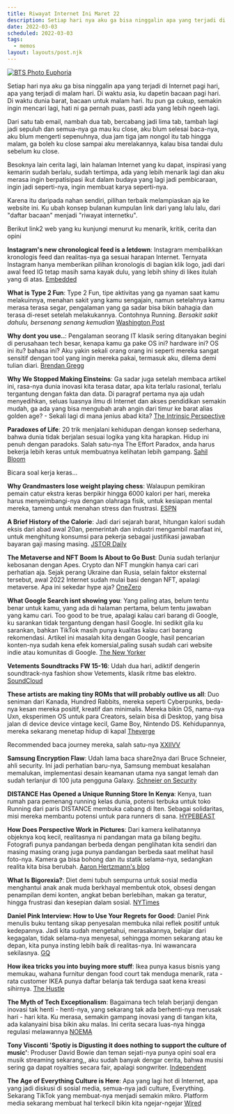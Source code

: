 ```yaml
---
title: Riwayat Internet Ini Maret 22
description: Setiap hari nya aku ga bisa ninggalin apa yang terjadi di Internet pagi hari
date: 2022-03-03
scheduled: 2022-03-03
tags:
  - memos
layout: layouts/post.njk
---
```


[![BTS Photo Euphoria](https://images.are.na/eyJidWNrZXQiOiJhcmVuYV9pbWFnZXMiLCJrZXkiOiIxNTUwMDczNy9vcmlnaW5hbF9jNTVhN2RjOTVhMzI5ZTQ5MjIxZjYwNGY1NDNjODJmZS5qcGciLCJlZGl0cyI6eyJyZXNpemUiOnsid2lkdGgiOjIwMDAsImhlaWdodCI6MjAwMCwid2l0aG91dEVubGFyZ2VtZW50Ijp0cnVlfSwianBlZyI6eyJxdWFsaXR5Ijo5NX0sInJvdGF0ZSI6bnVsbH19 "Maude Apatow Photo by Eddy Chen")](https://i-d.vice.com/en_uk/article/wxd78y/euphoria-bts-photos-eddy-chen)

Setiap hari nya aku ga bisa ninggalin apa yang terjadi di Internet pagi hari, apa yang terjadi di malam hari. Di waktu asia, ku dapetin bacaan pagi hari. Di waktu dunia barat, bacaan untuk malam hari. Itu pun ga cukup, semakin ingin mencari lagi, hati ni ga pernah puas, pasti ada yang lebih ngeeh lagi. 

Dari satu tab email, nambah dua tab, bercabang jadi lima tab, tambah lagi jadi sepuluh dan semua-nya ga mau ku close, aku blum selesai baca-nya, aku blum mengerti sepenuhnya, dua jam tiga jam nongol itu tab hingga malam, ga boleh ku close sampai aku merelakannya, kalau bisa tandai dulu sebelum ku close.

Besoknya lain cerita lagi, lain halaman Internet yang ku dapat, inspirasi yang kemarin sudah berlalu, sudah tertimpa, ada yang lebih menarik lagi dan aku merasa ingin berpatisipasi ikut dalam budaya yang lagi jadi pembicaraan, ingin jadi seperti-nya, ingin membuat karya seperti-nya.

Karena itu daripada nahan sendiri, pilihan terbaik melampiaskan aja ke website ini. Ku ubah konsep bulanan kumpulan link dari yang lalu lalu, dari "daftar bacaan" menjadi "riwayat internetku". 

Berikut link2 web yang ku kunjungi menurut ku menarik, kritik, cerita dan opini

**Instagram's new chronological feed is a letdown**: Instagram membalikkan kronologis feed dan realitas-nya ga sesuai harapan Internet. Ternyata Instagram hanya memberikan pilihan kronologis di bagian klik logo, jadi dari awal feed IG tetap masih sama kayak dulu, yang lebih shiny di likes itulah yang di atas. [Embedded](https://embedded.substack.com/p/instagrams-new-chronological-feed)

**What is Type 2 Fun**: Type 2 Fun, tipe aktivitas yang ga nyaman saat kamu melakuinnya, menahan sakit yang kamu sengajain, namun setelahnya kamu merasa terasa segar, pengalaman yang ga sadar bisa bikin bahagia dan terasa di-reset setelah melakukannya. Contohnya Running. *Bersakit sakit dahulu, bersenang senang kemudian* [Washington Post](https://www.washingtonpost.com/wellness/2022/03/24/what-is-type-2-fun/)

**Why dont you use..**: Pengalaman seorang IT klasik sering ditanyakan begini di perusahaan tech besar, kenapa kamu ga pake OS ini? hardware ini? OS ini itu? bahasa ini? Aku yakin sekali orang orang ini seperti mereka sangat sensitif dengan tool yang ingin mereka pakai, termasuk aku, dilema demi tulian diari. [Brendan Gregg](https://www.brendangregg.com/blog/2022-03-19/why-dont-you-use.html)

**Why We Stopped Making Einsteins**: Ga sadar juga setelah membaca artikel ini, rasa-nya dunia inovasi kita terasa datar, apa kita terlalu rasional, terlalu tergantung dengan fakta dan data. Di paragraf pertama nya aja udah menyedihkan, seluas luasnya ilmu di Internet dan akses pendidikan semakin mudah, ga ada yang bisa mengubah arah angin dari timur ke barat alias golden age? - Sekali lagi di mana jenius abad kita? [The Intrinsic Perspective](https://erikhoel.substack.com/p/why-we-stopped-making-einsteins?s=r)

**Paradoxes of Life**: 20 trik menjalani kehidupan dengan konsep sederhana, bahwa dunia tidak berjalan sesuai logika yang kita harapkan. Hidup ini penuh dengan paradoks. Salah satu-nya The Effort Paradox, anda harus bekerja lebih keras untuk membuatnya kelihatan lebih gampang. [Sahil Bloom](https://sahilbloom.substack.com/p/paradoxes-of-life-1c5?s=r)

Bicara soal kerja keras... 

**Why Grandmasters lose weight playing chess**: Walaupun pemikiran pemain catur ekstra keras berpikir hingga 6000 kalori per hari, mereka harus menyeimbangi-nya dengan olahraga fisik, untuk kesiapan mental mereka, tameng untuk menahan stress dan frustrasi. [ESPN](https://www.espn.co.uk/espn/story/_/id/27593253/why-grandmasters-magnus-carlsen-fabiano-caruana-lose-weight-playing-chess)

**A Brief History of the Calorie**: Jadi dari sejarah barat, hitungan kalori sudah eksis dari abad awal 20an, pemerintah dan industri mengambil manfaat ini, untuk menghitung konsumsi para pekerja sebagai justifikasi jawaban bayaran gaji masing masing. [JSTOR Daily](https://daily.jstor.org/a-brief-history-of-the-calorie)

**The Metaverse and NFT Boom Is About to Go Bust**: Dunia sudah terlanjur kebosanan dengan Apes. Crypto dan NFT mungkin hanya cari cari perhatian aja. Sejak perang Ukraine dan Rusia, selain faktor eksternal tersebut, awal 2022 Internet sudah mulai basi dengan NFT, apalagi metaverse. Apa ini sekedar hype aja? [OneZero](https://onezero.medium.com/the-metaverse-and-nft-boom-is-about-to-go-bust-b63c52c37c94)

**What Google Search isnt showing you**: Yang paling atas, belum tentu benar untuk kamu, yang ada di halaman pertama, belum tentu jawaban yang kamu cari. Too good to be true, apalagi kalau cari barang di Google, ku sarankan tidak tergantung dengan hasil Google. Ini sedikit gila ku sarankan, bahkan TikTok masih punya kualitas kalau cari barang rekomendasi. Artikel ini masalah kita dengan Google, hasil pencarian konten-nya sudah kena efek komersial,paling susah sudah cari website indie atau komunitas di Google. [The New Yorker](https://www.newyorker.com/culture/infinite-scroll/what-google-search-isnt-showing-you)

**Vetements Soundtracks FW 15-16**: Udah dua hari, adiktif dengerin soundtrack-nya fashion show Vetements, klasik ritme bas elektro. [SoundCloud](https://soundcloud.com/luca-oliveri-295984769/vetements-fw15-16)

**These artists are making tiny ROMs that will probably outlive us all**: Duo seniman dari Kanada, Hundred Rabbits, mereka seperti Cyberpunks, beda-nya kesan mereka positif, kreatif dan minimalis. Mereka bikin OS, nama-nya Uxn, eksperimen OS untuk para Creators, selain bisa di Desktop, yang bisa jalan di device device vintage kecil, Game Boy, Nintendo DS. Kehidupannya, mereka sekarang menetap hidup di kapal [Theverge](https://www.theverge.com/22935074/hundred-rabbits-uxn-roms-preservation)

Recommended baca journey mereka, salah satu-nya [XXIIVV](https://wiki.xxiivv.com)


**Samsung Encryption Flaw**: Udah lama baca share2nya dari Bruce Schneier, ahli security. Ini jadi perhatian baru-nya, Samsung membuat kesalahan memalukan, implementasi desain keamanan utama nya sangat lemah dan sudah terlanjur di 100 juta pengguna Galaxy. [Schneier on Security](https://www.schneier.com/blog/archives/2022/03/samsung-encryption-flaw.html)

**DISTANCE Has Opened a Unique Running Store In Kenya**: Kenya, tuan rumah para pemenang running kelas dunia, potensi terbuka untuk toko Running dari paris DISTANCE membuka cabang di Iten. Sebagai solidaritas, misi mereka membantu potensi untuk para runners di sana. [HYPEBEAST](https://hypebeast.com/2022/3/distance-store-iten-kenya-project-running-asics-on-running-information)

**How Does Perspective Work in Pictures**: Dari kamera kelihatannya objeknya koq kecil, realitasnya ni pandangan mata ga bilang begitu. Fotografi punya pandangan berbeda dengan penglihatan kita sendiri dan masing masing orang juga punya pandangan berbeda saat melihat hasil foto-nya. Kamera ga bisa bohong dan itu statik selama-nya, sedangkan realita kita bisa berubah. [Aaron Hertzmann's blog](https://aaronhertzmann.com/2022/02/28/how-does-perspective-work.html)

**What Is Bigorexia?**: Diet demi tubuh sempurna untuk sosial media menghantui anak anak muda berkhayal membentuk otok, obsesi dengan penampilan demi konten, angkat beban berlebihan, makan ga teratur, hingga frustrasi dan kesepian dalam sosial. [NYTimes](https://www.nytimes.com/2022/03/05/style/teen-bodybuilding-bigorexia-tiktok.html)

**Daniel Pink Interview: How to Use Your Regrets for Good**: Daniel Pink menulis buku tentang sikap penyesalan membuka nilai reflek positif untuk kedepannya. Jadi kita sudah mengetahui, merasakannya, belajar dari kegagalan, tidak selama-nya menyesal, sehingga momen sekarang atau ke depan, kita punya insting lebih baik di realitas-nya. Ini wawancara sekilasnya. [GQ](https://www.gq.com/story/daniel-pink-the-power-of-regret)

**How ikea tricks you into buying more stuff**: Ikea punya kasus bisnis yang memukau, wahana furnitur dengan food court tak menduga menarik, rata - rata customer IKEA punya daftar belanja tak terduga saat kena kreasi sihirnya.  [The Hustle](https://thehustle.co/how-ikea-tricks-you-into-buying-more-stuff/)


**The Myth of Tech Exceptionalism**: Bagaimana tech telah berjanji dengan inovasi tak henti - henti-nya, yang sekarang tak ada berhenti-nya merusak hari - hari kita. Ku merasa, semakin gampang inovasi yang di tangan kita, ada kalanyaini bisa bikin aku malas. Ini cerita secara luas-nya hingga regulasi melawannya [NOEMA](https://www.noemamag.com/the-myth-of-tech-exceptionalism/?mc_cid=014285a119&mc_eid=f9f32708e6)

**Tony Visconti 'Spotiy is Digusting it does nothing to support the culture of music'**: Produser David Bowie dan teman sejati-nya punya opini soal era musik streaming sekarang,, aku sudah banyak dengar cerita, bahwa musisi sering ga dapat royalties secara fair, apalagi songwriter. [Independent](https://www.independent.co.uk/arts-entertainment/music/features/tony-visconti-interview-bowie-spotify-tour-b2023090.html)

**The Age of Everything Culture is Here**: Apa yang lagi hot di Internet, apa yang jadi diskusi di sosial media, semua-nya jadi culture, Everything. Sekarang TikTok yang membuat-nya menjadi semakin mikro. Platform media sekarang membuat hal terkecil bikin kita ngejar-ngejar [Wired](https://www.wired.com/story/era-of-everything-culture/)
